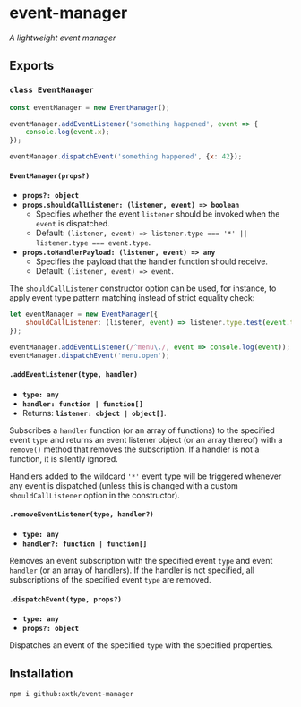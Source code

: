 # event-manager

*A lightweight event manager*

## Exports

### `class EventManager`

```js
const eventManager = new EventManager();

eventManager.addEventListener('something happened', event => {
    console.log(event.x);
});

eventManager.dispatchEvent('something happened', {x: 42});
```

#### `EventManager(props?)`

- **`props?: object`**
- **`props.shouldCallListener: (listener, event) => boolean`**
  - Specifies whether the event `listener` should be invoked when the `event` is dispatched.
  - Default: `(listener, event) => listener.type === '*' || listener.type === event.type`.
- **`props.toHandlerPayload: (listener, event) => any`**
  - Specifies the payload that the handler function should receive.
  - Default: `(listener, event) => event`.

The `shouldCallListener` constructor option can be used, for instance, to apply event type pattern matching instead of strict equality check:

```js
let eventManager = new EventManager({
    shouldCallListener: (listener, event) => listener.type.test(event.type)
});

eventManager.addEventListener(/^menu\./, event => console.log(event));
eventManager.dispatchEvent('menu.open');
```

#### `.addEventListener(type, handler)`

- **`type: any`**
- **`handler: function | function[]`**
- Returns: **`listener: object | object[]`**.

Subscribes a `handler` function (or an array of functions) to the specified event `type` and returns an event listener object (or an array thereof) with a `remove()` method that removes the subscription. If a handler is not a function, it is silently ignored.

Handlers added to the wildcard `'*'` event type will be triggered whenever any event is dispatched (unless this is changed with a custom `shouldCallListener` option in the constructor).

#### `.removeEventListener(type, handler?)`

- **`type: any`**
- **`handler?: function | function[]`**

Removes an event subscription with the specified event `type` and event `handler` (or an array of handlers). If the handler is not specified, all subscriptions of the specified event `type` are removed.

#### `.dispatchEvent(type, props?)`

- **`type: any`**
- **`props?: object`**

Dispatches an event of the specified `type` with the specified properties.

## Installation

```
npm i github:axtk/event-manager
```
